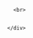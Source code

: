       <br>

<html>
<head>
	<title>Typewriter Animation</title>
    <style>
		#text-container {
			font-size: 15px;
			font-family: monospace;
			white-space: pre-line;
			overflow: hidden;
		}
	</style>
</head>
<body>
	<div id="text-container"></div>

<script>
		// JavaScript code to set the text
		var text = "My name is Tom Rosenzweig, I am an ambitious and aspiring security researcher and analyst. My journey into the field of Cyber-Security and IT began in 2021, and since then, I have been dedicated to developing my skills and expertise in this dynamic and ever-evolving industry. \n\n The purpose of creating this website is to share my documentation and projects, and to create a centralized toolkit by compiling and organizing all the necessary resources in one place, this website serves as a valuable reference point for me to quickly access the tools, techniques, and knowledge I need for my work in the industry. It is my hope that it can also serve as a useful resource for others in the field.\n\n";


		// Set the text content of the container element
		var container = document.getElementById("text-container");
		container.innerHTML = "";

		// Loop through each character and add it to the container with a delay
		var delay = 40; // milliseconds
		for (var i = 0; i < text.length; i++) {
			(function (i) {
				setTimeout(function () {
					container.innerHTML += text.charAt(i);
				}, i * delay);
			})(i);
		}
	</script>

    </div>
  </div>
</section>
<br>
<br>
<br>